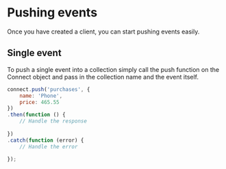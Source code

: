 # Pushing events

Once you have created a client, you can start pushing events easily.

## Single event

To push a single event into a collection simply call the push function on the Connect object and pass in the collection name and the event itself.

```js
connect.push('purchases', {
    name: 'Phone', 
    price: 465.55
})
.then(function () {
    // Handle the response
    
})
.catch(function (error) {
    // Handle the error
    
});
```
